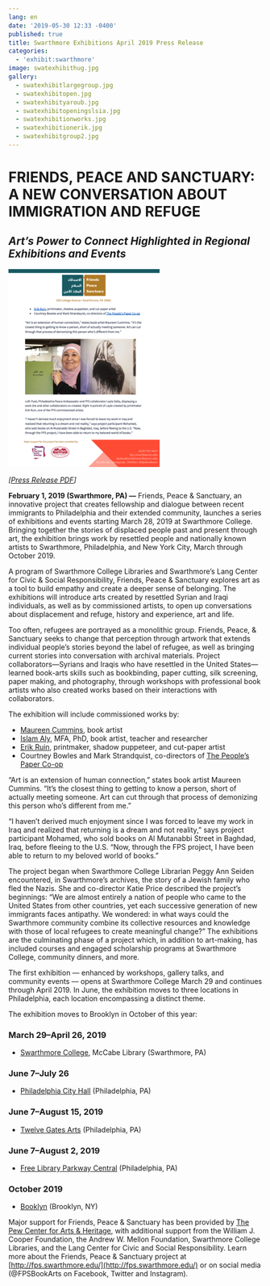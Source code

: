 ```yaml
---
lang: en
date: '2019-05-30 12:33 -0400'
published: true
title: Swarthmore Exhibitions April 2019 Press Release
categories:
  - 'exhibit:swarthmore'
image: swatexhibithug.jpg
gallery:
  - swatexhibitlargegroup.jpg
  - swatexhibitopen.jpg
  - swatexhibityaroub.jpg
  - swatexhibitopeningslsia.jpg
  - swatexhibitionworks.jpg
  - swatexhibitionerik.jpg
  - swatexhibitgroup2.jpg
---
```


# FRIENDS, PEACE AND SANCTUARY: A NEW CONVERSATION ABOUT IMMIGRATION AND REFUGE
## *Art’s Power to Connect Highlighted in Regional Exhibitions and Events*

[![press release thumbnail](/assets/images/press-release-thumb.png)](/assets/20190226-FPS-Press-Release.pdf)

*[[Press Release PDF](/assets/20190226-FPS-Press-Release.pdf)]*

**February 1, 2019 (Swarthmore, PA) —** Friends, Peace & Sanctuary, an innovative project that creates fellowship and dialogue between recent immigrants to Philadelphia and their extended community, launches a series of exhibitions and events starting March 28, 2019 at Swarthmore College. Bringing together the stories of displaced people past and present through art, the exhibition brings work by resettled people and nationally known artists to Swarthmore, Philadelphia, and New York City, March through October 2019.

A program of Swarthmore College Libraries and Swarthmore’s Lang Center for Civic & Social Responsibility, Friends, Peace & Sanctuary explores art as a tool to build empathy and create a deeper sense of belonging. The exhibitions will introduce arts created by resettled Syrian and Iraqi individuals, as well as by commissioned artists, to open up conversations about displacement and refuge, history and experience, art and life.

Too often, refugees are portrayed as a monolithic group. Friends, Peace, & Sanctuary seeks to change that perception through artwork that extends individual people’s stories beyond the label of refugee, as well as bringing current stories into conversation with archival materials. Project collaborators—Syrians and Iraqis who have resettled in the United States—learned book-arts skills such as bookbinding, paper cutting, silk screening, paper making, and photography, through workshops with professional book artists who also created works based on their interactions with collaborators.

The exhibition will include commissioned works by:

- [Maureen Cummins](http://maureencummins.com), book artist
- [Islam Aly](https://www.islamaly.com/), MFA, PhD, book artist, teacher and researcher
- [Erik Ruin](http://erikruin.info/), printmaker, shadow puppeteer, and cut-paper artist
- Courtney Bowles and Mark Strandquist, co-directors of [The People’s Paper Co-op](http://peoplespaperco-op.weebly.com/)

“Art is an extension of human connection,” states book artist Maureen Cummins. “It’s the closest thing to getting to know a person, short of actually meeting someone. Art can cut through that process of demonizing this person who’s different from me.”

“I haven’t derived much enjoyment since I was forced to leave my work in Iraq and realized that returning is a dream and not reality,” says project participant Mohamed, who sold books on Al Mutanabbi Street in Baghdad, Iraq, before fleeing to the U.S. “Now, through the FPS project, I have been able to return to my beloved world of books.”

The project began when Swarthmore College Librarian Peggy Ann Seiden encountered, in Swarthmore’s archives, the story of a Jewish family who fled the Nazis. She and co-director Katie Price described the project’s beginnings: “We are almost entirely a nation of people who came to the United States from other countries, yet each successive generation of new immigrants faces antipathy. We wondered: in what ways could the Swarthmore community combine its collective resources and knowledge with those of local refugees to create meaningful change?” The exhibitions are the culminating phase of a project which, in addition to art-making, has included courses and engaged scholarship programs at Swarthmore College, community dinners, and more. 

The first exhibition — enhanced by workshops, gallery talks, and community events — opens at Swarthmore College March 29 and continues through April 2019. In June, the exhibition moves to three locations in Philadelphia, each location encompassing a distinct theme.

The exhibition moves to Brooklyn in October of this year:

### __March 29–April 26, 2019__
- [Swarthmore College](https://www.swarthmore.edu/cooper-series/friends-peace-and-sanctuary), McCabe Library (Swarthmore, PA)

### __June 7–July 26__
- [Philadelphia City Hall](http://creativephl.org/exhibitions/) (Philadelphia, PA)

### __June 7–August 15, 2019__
- [Twelve Gates Arts](http://www.twelvegatesarts.org/) (Philadelphia, PA)

### __June 7–August 2, 2019__
- [Free Library Parkway Central](http://www.freelibrary.org/) (Philadelphia, PA)

### October 2019
- [Booklyn](https://booklyn.org/) (Brooklyn, NY)

Major support for Friends, Peace & Sanctuary has been provided by [The Pew Center for Arts & Heritage](https://pcah.org/), with additional support from the William J. Cooper Foundation, the Andrew W. Mellon Foundation, Swarthmore College Libraries, and the Lang Center for Civic and Social Responsibility. Learn more about the Friends, Peace & Sanctuary project at [http://fps.swarthmore.edu/](http://fps.swarthmore.edu/) or on social media (@FPSBookArts on Facebook, Twitter and Instagram).
